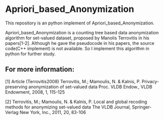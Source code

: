 Apriori_based_Anonymization
===========================
This repository is an python implement of Apriori_based_Anonymization. 

Apriori_based_Anonymization is a counting tree based data anonymization algorithm for set-valued dataset, proposed by Manolis Terrovitis in his papers[1-2]. Although he gave the pseudocode in his papers, the source code(C++ implement) is not available. So I implement this algorithm in python for further study.


## For more information:
[1] Article (Terrovitis2008) Terrovitis, M.; Mamoulis, N. & Kalnis, P. Privacy-preserving anonymization of set-valued data Proc. VLDB Endow., VLDB Endowment, 2008, 1, 115-125

[2] Terrovitis, M.; Mamoulis, N. & Kalnis, P. Local and global recoding methods for anonymizing set-valued data The VLDB Journal, Springer-Verlag New York, Inc., 2011, 20, 83-106
